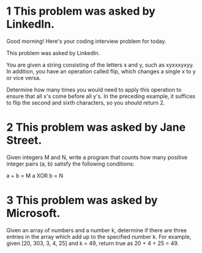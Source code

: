 <h1>1 This problem was asked by LinkedIn.</h1>
<p>Good morning! Here's your coding interview problem for today.

This problem was asked by LinkedIn.

You are given a string consisting of the letters x and y, such as xyxxxyxyy. In addition, you have an operation called flip, which changes a single x to y or vice versa.

Determine how many times you would need to apply this operation to ensure that all x's come before all y's. In the preceding example, it suffices to flip the second and sixth characters, so you should return 2.</p>





<h1>2 This problem was asked by Jane Street.</h1>

Given integers M and N, write a program that counts how many positive integer pairs (a, b) satisfy the following conditions:

a + b = M
a XOR b = N



<h1>3 This problem was asked by Microsoft.</h1>

Given an array of numbers and a number k, determine if there are three entries in the array which add up to the specified number k. For example, given [20, 303, 3, 4, 25] and k = 49, return true as 20 + 4 + 25 = 49.

